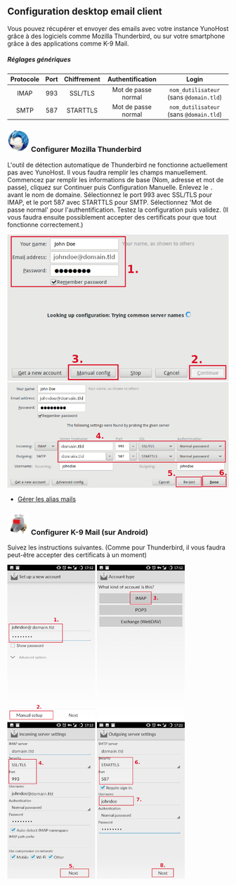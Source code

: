 ## Configuration desktop email client

Vous pouvez récupérer et envoyer des emails avec votre instance YunoHost grâce à des logiciels comme Mozilla Thunderbird, ou sur votre smartphone grâce à des applications comme K-9 Mail.

##### Réglages génériques

| Protocole | Port | Chiffrement | Authentification    | Login                                   |
| :--:      | :-:  | :--:        | :--:                | :--:                                    | 
| IMAP      | 993  | SSL/TLS     | Mot de passe normal | `nom_dutilisateur` (sans `@domain.tld`) |
| SMTP      | 587  | STARTTLS    | Mot de passe normal | `nom_dutilisateur` (sans `@domain.tld`) |

### <img src="images/thunderbird.png" width=50> Configurer Mozilla Thunderbird

L'outil de détection automatique de Thunderbird ne fonctionne actuellement pas avec YunoHost. Il vous faudra remplir les champs manuellement. Commencez par remplir les informations de base (Nom, adresse et mot de passe), cliquez sur Continuer puis Configuration Manuelle. Enlevez le `.` avant le nom de domaine. Sélectionnez le port 993 avec SSL/TLS pour IMAP, et le port 587 avec STARTTLS pour SMTP. Sélectionnez 'Mot de passe normal' pour l'authentification. Testez la configuration puis validez. (Il vous faudra ensuite possiblement accepter des certificats pour que tout fonctionne correctement.)

<img src="/images/thunderbird_config_1.png" width=900>
<img src="/images/thunderbird_config_2.png" width=900>

* [Gérer les alias mails](https://support.mozilla.org/en-US/kb/configuring-email-aliases)

### <img src="images/k9mail.png" width=50> Configurer K-9 Mail (sur Android)

Suivez les instructions suivantes. (Comme pour Thunderbird, il vous faudra peut-être accepter des certificats à un moment)

<a href="/images/k9mail_config_1.png"><img src="/images/k9mail_config_1.png" width=200/></a>
<a href="/images/k9mail_config_2.png"><img src="/images/k9mail_config_2.png" width=200/></a>
<a href="/images/k9mail_config_3.png"><img src="/images/k9mail_config_3.png" width=200/></a>
<a href="/images/k9mail_config_4.png"><img src="/images/k9mail_config_4.png" width=200/></a>
